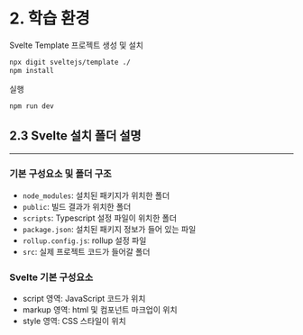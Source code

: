 # 2. 학습 환경

Svelte Template 프로젝트 생성 및 설치
```bash
npx digit sveltejs/template ./
npm install
```

실행
```
npm run dev
```

## 2.3 Svelte 설치 폴더 설명

---

### 기본 구성요소 및 폴더 구조
- `node_modules`: 설치된 패키지가 위치한 폴더
- `public`: 빌드 결과가 위치한 폴더
- `scripts`: Typescript 설정 파일이 위치한 폴더
- `package.json`: 설치된 패키지 정보가 들어 있는 파일
- `rollup.config.js`: rollup 설정 파일
- `src`: 실제 프로젝트 코드가 들어갈 폴더

### Svelte 기본 구성요소
- script 영역: JavaScript 코드가 위치
- markup 영역: html 및 컴포넌트 마크업이 위치
- style 영역: CSS 스타일이 위치



